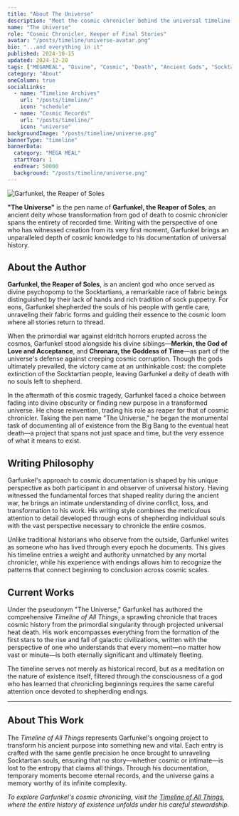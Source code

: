 ```yaml
---
title: "About The Universe"
description: "Meet the cosmic chronicler behind the universal timeline - an ancient god carrying the weight of extinct stars and forgotten peoples."
name: "The Universe"
role: "Cosmic Chronicler, Keeper of Final Stories"
avatar: "/posts/timeline/universe-avatar.png"
bio: "...and everything in it"
published: 2024-10-15
updated: 2024-12-20
tags: ["MEGAMEAL", "Divine", "Cosmic", "Death", "Ancient Gods", "Socktartians"]
category: "About"
oneColumn: true
socialLinks:
  - name: "Timeline Archives"
    url: "/posts/timeline/"
    icon: "schedule"
  - name: "Cosmic Records"
    url: "/posts/timeline/"
    icon: "universe"
backgroundImage: "/posts/timeline/universe.png"
bannerType: "timeline"
bannerData:
  category: "MEGA MEAL"
  startYear: 1
  endYear: 50000
  background: "/posts/timeline/universe.png"
---
```


<div className="flex flex-col md:flex-row gap-6 mb-8">
  <div className="md:w-1/3">
    <img src="/about/garfunkel.png" alt="Garfunkel, the Reaper of Soles" className="w-full rounded-lg shadow-lg" />
  </div>
  <div className="md:w-2/3">
    <p className="text-lg text-gray-700 dark:text-neutral-300 mb-4">
      <strong>"The Universe"</strong> is the pen name of <strong>Garfunkel, the Reaper of Soles</strong>, an ancient deity whose transformation from god of death to cosmic chronicler spans the entirety of recorded time. Writing with the perspective of one who has witnessed creation from its very first moment, Garfunkel brings an unparalleled depth of cosmic knowledge to his documentation of universal history.
    </p>
  </div>
</div>

## About the Author

**Garfunkel, the Reaper of Soles**, is an ancient god who once served as divine psychopomp to the Socktartians, a remarkable race of fabric beings distinguished by their lack of hands and rich tradition of sock puppetry. For eons, Garfunkel shepherded the souls of his people with gentle care, unraveling their fabric forms and guiding their essence to the cosmic loom where all stories return to thread.

When the primordial war against eldritch horrors erupted across the cosmos, Garfunkel stood alongside his divine siblings—**Merkin, the God of Love and Acceptance**, and **Chronara, the Goddess of Time**—as part of the universe's defense against creeping cosmic corruption. Though the gods ultimately prevailed, the victory came at an unthinkable cost: the complete extinction of the Socktartian people, leaving Garfunkel a deity of death with no souls left to shepherd.

In the aftermath of this cosmic tragedy, Garfunkel faced a choice between fading into divine obscurity or finding new purpose in a transformed universe. He chose reinvention, trading his role as reaper for that of cosmic chronicler. Taking the pen name "The Universe," he began the monumental task of documenting all of existence from the Big Bang to the eventual heat death—a project that spans not just space and time, but the very essence of what it means to exist.

## Writing Philosophy

Garfunkel's approach to cosmic documentation is shaped by his unique perspective as both participant in and observer of universal history. Having witnessed the fundamental forces that shaped reality during the ancient war, he brings an intimate understanding of divine conflict, loss, and transformation to his work. His writing style combines the meticulous attention to detail developed through eons of shepherding individual souls with the vast perspective necessary to chronicle the entire cosmos.

Unlike traditional historians who observe from the outside, Garfunkel writes as someone who has lived through every epoch he documents. This gives his timeline entries a weight and authority unmatched by any mortal chronicler, while his experience with endings allows him to recognize the patterns that connect beginning to conclusion across cosmic scales.

## Current Works

Under the pseudonym "The Universe," Garfunkel has authored the comprehensive *Timeline of All Things*, a sprawling chronicle that traces cosmic history from the primordial singularity through projected universal heat death. His work encompasses everything from the formation of the first stars to the rise and fall of galactic civilizations, written with the perspective of one who understands that every moment—no matter how vast or minute—is both eternally significant and ultimately fleeting.

The timeline serves not merely as historical record, but as a meditation on the nature of existence itself, filtered through the consciousness of a god who has learned that chronicling beginnings requires the same careful attention once devoted to shepherding endings.

---

## About This Work

The *Timeline of All Things* represents Garfunkel's ongoing project to transform his ancient purpose into something new and vital. Each entry is crafted with the same gentle precision he once brought to unraveling Socktartian souls, ensuring that no story—whether cosmic or intimate—is lost to the entropy that claims all things. Through his documentation, temporary moments become eternal records, and the universe gains a memory worthy of its infinite complexity.

*To explore Garfunkel's cosmic chronicling, visit the [Timeline of All Things](/posts/timeline/), where the entire history of existence unfolds under his careful stewardship.*
